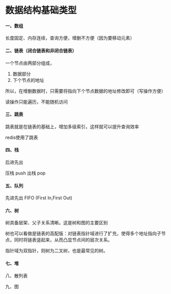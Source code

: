 # 数据结构基础类型

#### 一、数组

长度固定、内存连续，查询方便，增删不方便（因为要移动元素）

#### 二、链表（闭合链表和非闭合链表）

一个节点由两部分组成，

1. 数据部分
2. 下个节点的地址

所以，在增删数据时，只需要将指向下个节点数据的地址修改即可（写操作方便）

读操作只能遍历，不能随机访问

#### 三、跳表

跳表就是在链表的基础上，增加多级索引，这样就可以提升查询效率

redis使用了跳表

#### 四、栈

后进先出

压栈 push 出栈 pop

#### 五、队列

先进先出 FIFO (First In,First Out)

#### 六、树

树具备层架、父子关系清晰。这是树和图的主要区别

树也可以看做是链表的高配版：对链表指针域进行了扩充，使得多个地址指向子节点，同时将链表竖起来，从而凸显节点间的层次关系。



指针域为双指针，则树为二叉树，也是最常见的树。





#### 七、堆



八、散列表



九、图







#### 